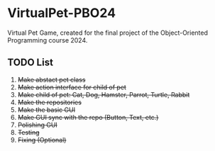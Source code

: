 # VirtualPet-PBO24

Virtual Pet Game, created for the final project of the Object-Oriented Programming course 2024.

## TODO List

1. ~~Make abstact pet class~~
2. ~~Make action interface for child of pet~~
3. ~~Make child of pet: Cat, Dog, Hamster, Parrot, Turtle, Rabbit~~
4. ~~Make the repositories~~
5. ~~Make the basic GUI~~
6. ~~Make GUI sync with the repo (Button, Text, etc.)~~
7. ~~Polishing GUI~~
8. ~~Testing~~
9. ~~Fixing (Optional)~~
